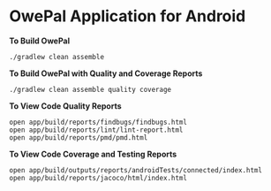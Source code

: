 OwePal Application for Android
==============================

**To Build OwePal**

````
./gradlew clean assemble
````

**To Build OwePal with Quality and Coverage Reports**

````
./gradlew clean assemble quality coverage
````

**To View Code Quality Reports**

````
open app/build/reports/findbugs/findbugs.html
open app/build/reports/lint/lint-report.html
open app/build/reports/pmd/pmd.html
````

**To View Code Coverage and Testing Reports**

````
open app/build/outputs/reports/androidTests/connected/index.html 
open app/build/reports/jacoco/html/index.html
````
